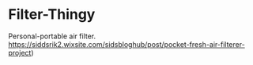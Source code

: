 # Filter-Thingy
Personal-portable air filter.
https://siddsrik2.wixsite.com/sidsbloghub/post/pocket-fresh-air-filterer-project)
